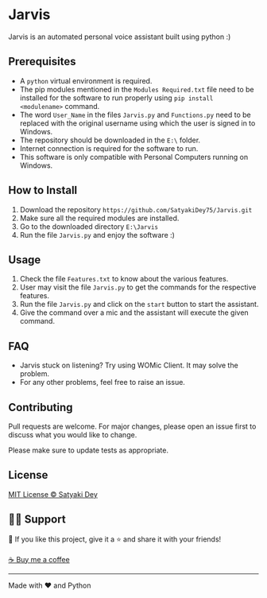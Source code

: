 # Jarvis

<p align="left">

Jarvis is an automated personal voice assistant
built using python :)

## Prerequisites

- A ```python``` virtual environment is required.
- The pip modules mentioned in the ``` Modules Required.txt ``` file need to be installed for the software to run properly using ``pip install <modulename>`` command.
- The word ``User_Name`` in the files ``Jarvis.py`` and ``Functions.py`` need to be replaced with the original username using which the user is signed in to Windows.
- The repository should be downloaded in the ``E:\`` folder.
- Internet connection is required for the software to run.
- This software is only compatible with Personal Computers running on Windows.

##
## How to Install
 
1. Download the repository ```https://github.com/SatyakiDey75/Jarvis.git```
2. Make sure all the required modules are installed.
3. Go to the downloaded directory ``E:\Jarvis``
4. Run the file ``Jarvis.py`` and enjoy the software :)

##
## Usage
1. Check the file ``Features.txt`` to know about the various features.
1. User may visit the file ``Jarvis.py`` to get the commands for the respective features.
1. Run the file ``Jarvis.py`` and click on the ``start`` button to start the assistant.
1. Give the command over a mic and the assistant will execute the given command.

##
## FAQ
- Jarvis stuck on listening? Try using WOMic Client. It may solve the problem.
- For any other problems, feel free to raise an issue.

##
## Contributing
Pull requests are welcome. For major changes, please open an issue first to discuss what you would like to change. 

Please make sure to update tests as appropriate.

##
## License
[MIT License © Satyaki Dey](https://github.com/SatyakiDey75/Jarvis/blob/main/LICENSE)

##
## 🙋‍♂️ Support

💙 If you like this project, give it a ⭐ and share it with your friends!<br><br>
[☕ Buy me a coffee](https://www.buymeacoffee.com/satyakidey75)

---

Made with ❤️ and Python <br><br>
